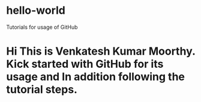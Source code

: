 
# hello-world
Tutorials for usage of GitHub


Hi This is Venkatesh Kumar Moorthy. Kick started with GitHub for its usage 
and In addition following the tutorial steps.
=======

